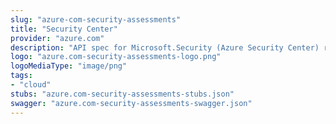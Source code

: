 ```yaml
---
slug: "azure-com-security-assessments"
title: "Security Center"
provider: "azure.com"
description: "API spec for Microsoft.Security (Azure Security Center) resource provider"
logo: "azure.com-security-assessments-logo.png"
logoMediaType: "image/png"
tags:
- "cloud"
stubs: "azure.com-security-assessments-stubs.json"
swagger: "azure.com-security-assessments-swagger.json"
---
```

